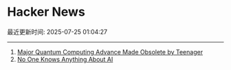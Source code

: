 # Hacker News

最近更新时间: 2025-07-25 01:04:27

--- 
1. [Major Quantum Computing Advance Made Obsolete by Teenager](https://www.quantamagazine.org/teenager-finds-classical-alternative-to-quantum-recommendation-algorithm-20180731/) 
2. [No One Knows Anything About AI](https://calnewport.com/no-one-knows-anything-about-ai/) 
